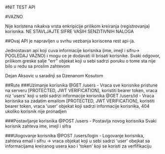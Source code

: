 #NIT TEST API

#VAZNO

Nije koristena nikakva vrsta enkripicije prilikom kreiranja (registrovanja) korisnika. NE STAVLJAJTE SIFRE VASIH SENZITIVNIH NALOGA

##Ovaj API je napravljen u svrhu vezbanja koriscena rest api-ja.

Jednostavan api koji cuva informacije korisnika (ime, imejl i sifru-> POGLEDAJ VAZNO) i mogu ce je dodavati ili brisati korisnike. Svaki odgovor, prilikom greske salje "err" objekat koji u sebi sadrzi poruku o tome sta nije bilo u redu sa proslim zahtevom

Dejan Aksovic u saradnji sa Dzenanom Kosutom

##Rute
###Uzimanje korisnika
@GET /users - Vraca sve korisnike pristune na serveru [PROTECTED, JWT VERIFICATION], koristiti bearer token, vraca niz 'users' koji u sebi sadrzi informacije korisnika
@GET /users/id - Vraca korisnika sa zadatim emailom [PROTECTED, JWT VERIFICATION], koristiti bearer token, vraca 'user' objekat koji sadrzi informacije korisnika, 404 ukoliko korisnik nije pronadjen

###Postavljanje korisnika
@POST /users - Postavlja novog korisnika
Svaki korisnik zahteva ime, imejl i sifra

###Ulogovanje korisnika
@POST /users/login - Logovanje korisnika, zahteva email i sifru -> vraca objekat koji u sebi sadrzi 'user' obejkat sa informacijama kreiranog usera kao i 'token' koji se koristi za verfifikaciju